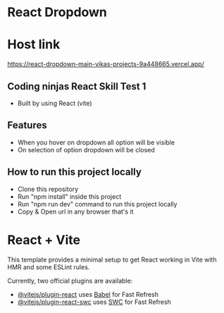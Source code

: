 # React Dropdown
# Host link 
https://react-dropdown-main-vikas-projects-9a448665.vercel.app/

## Coding ninjas React Skill Test 1

- Built by using React (vite)

## Features

- When you hover on dropdown all option will be visible
- On selection of option dropdown will be closed


## How to run this project locally

- Clone this repository
- Run "npm install" inside this project
- Run "npm run dev" command to run this project locally
- Copy & Open url in any browser that's it 

# React + Vite

This template provides a minimal setup to get React working in Vite with HMR and some ESLint rules.

Currently, two official plugins are available:

- [@vitejs/plugin-react](https://github.com/vitejs/vite-plugin-react/blob/main/packages/plugin-react/README.md) uses [Babel](https://babeljs.io/) for Fast Refresh
- [@vitejs/plugin-react-swc](https://github.com/vitejs/vite-plugin-react-swc) uses [SWC](https://swc.rs/) for Fast Refresh
